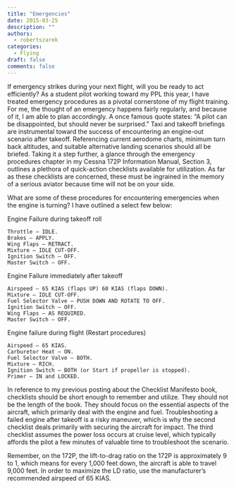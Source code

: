 ```yaml
---
title: "Emergencies"
date: 2015-03-25
description: ""
authors:
  - robertszarek
categories:
  - Flying
draft: false
comments: false
---
```


If emergency strikes during your next flight, will you be ready to act efficiently? As a student pilot working toward my PPL this year, I have treated emergency procedures as a pivotal cornerstone of my flight training. For me, the thought of an emergency happens fairly regularly, and because of it, I am able to plan accordingly. A once famous quote states: “A pilot can be disappointed, but should never be surprised.” Taxi and takeoff briefings are instrumental toward the success of encountering an engine-out scenario after takeoff. Referencing current aerodome charts, minimum turn back altitudes, and suitable alternative landing scenarios should all be briefed. Taking it a step further, a glance through the emergency procedures chapter in my Cessna 172P Information Manual, Section 3, outlines a plethora of quick-action checklists available for utilization. As far as these checklists are concerned, these must be ingrained in the memory of a serious aviator because time will not be on your side.

What are some of these procedures for encountering emergencies when the engine is turning? I have outlined a select few below:

Engine Failure during takeoff roll

    Throttle — IDLE.
    Brakes — APPLY.
    Wing Flaps — RETRACT.
    Mixture — IDLE CUT-OFF.
    Ignition Switch — OFF.
    Master Switch — OFF.

Engine Failure immediately after takeoff

    Airspeed — 65 KIAS (flaps UP) 60 KIAS (flaps DOWN).
    Mixture — IDLE CUT-OFF.
    Fuel Selector Valve — PUSH DOWN AND ROTATE TO OFF.
    Ignition Switch — OFF.
    Wing Flaps — AS REQUIRED.
    Master Switch — OFF.

Engine failure during flight (Restart procedures)

    Airspeed — 65 KIAS.
    Carburetor Heat — ON.
    Fuel Selector Valve — BOTH.
    Mixture — RICH.
    Ignition Switch — BOTH (or Start if propeller is stopped).
    Primer — IN and LOCKED.

In reference to my previous posting about the Checklist Manifesto book, checklists should be short enough to remember and utilize. They should not be the length of the book. They should focus on the essential aspects of the aircraft, which primarily deal with the engine and fuel. Troubleshooting a failed engine after takeoff is a risky maneuver, which is why the second checklist deals primarily with securing the aircraft for impact. The third checklist assumes the power loss occurs at cruise level, which typically affords the pilot a few minutes of valuable time to troubleshoot the scenario.

Remember, on the 172P, the lift-to-drag ratio on the 172P is approximately 9 to 1, which means for every 1,000 feet down, the aircraft is able to travel 9,000 feet. In order to maximize the LD ratio, use the manufacturer’s recommended airspeed of 65 KIAS.
